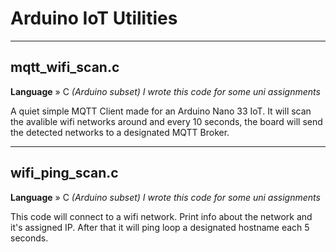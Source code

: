 # Arduino IoT Utilities

---

## mqtt_wifi_scan.c

**Language** » C *(Arduino subset)*
*I wrote this code for some uni assignments*

A quiet simple MQTT Client made for an Arduino Nano 33 IoT.
It will scan the avalible wifi networks around and every 10 seconds, the board will send the detected networks to a designated MQTT Broker.

---

## wifi_ping_scan.c

**Language** » C *(Arduino subset)*
*I wrote this code for some uni assignments*

This code will connect to a wifi network. Print info about the network and it's assigned IP. After that it will ping loop a designated hostname each 5 seconds.
